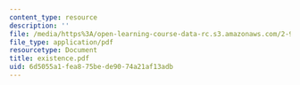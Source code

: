 ```yaml
---
content_type: resource
description: ''
file: /media/https%3A/open-learning-course-data-rc.s3.amazonaws.com/2-997-decision-making-in-large-scale-systems-spring-2004/6d5055a1fea875bede9074a21af13adb_existence.pdf
file_type: application/pdf
resourcetype: Document
title: existence.pdf
uid: 6d5055a1-fea8-75be-de90-74a21af13adb
---
```

